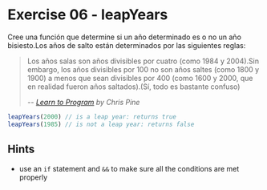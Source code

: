 # Exercise 06 - leapYears

Cree una función que determine si un año determinado es o no un año bisiesto.Los años de salto están determinados por las siguientes reglas:

> Los años salas son años divisibles por cuatro (como 1984 y 2004).Sin embargo, los años divisibles por 100 no son años saltes (como 1800 y 1900) a menos que sean divisibles por 400 (como 1600 y 2000, que en realidad fueron años saltados).(Sí, todo es bastante confuso)
>
> -- <cite>[Learn to Program](https://pine.fm/LearnToProgram/chap_06.html) by Chris Pine</cite>

```javascript
leapYears(2000) // is a leap year: returns true
leapYears(1985) // is not a leap year: returns false
```


## Hints
- use an `if` statement and `&&` to make sure all the conditions are met properly
